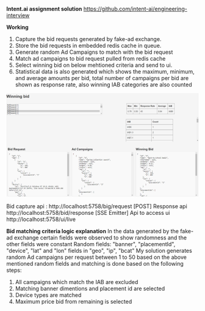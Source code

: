 
**Intent.ai assignment solution**
https://github.com/intent-ai/engineering-interview

**Working**
1. Capture the bid requests generated by fake-ad exchange.
2. Store the bid requests in embedded redis cache in queue.
3. Generate random Ad Campaigns to match with the bid request
4. Match ad campaigns to bid request pulled from redis cache
5. Select winning bid on below mehtioned criteria and send to ui.
6. Statistical data is also generated which shows the maximum, minimum, and average amounts per bid, total number of campaigns per bid are shown as response rate, also winning IAB categories are also counted

![](https://github.com/anoopmoorthy/intent.ai.java/blob/1a88dac218fcf6b302120995a6e43017457fcad7/screenshot.png)

Bid capture api : http://localhost:5758/big/request [POST]
Response api http://localhost:5758/bid/response [SSE Emitter]
Api to access ui http://localhost:5758/ui/live

**Bid matching criteria logic explanation**
In the data generated by the fake-ad exchange certain fields were observed to show randomness and the other fields were constant
Random fields: "banner", "placementId", "device", "lat" and "lon" fields in  "geo", "ip", "bcat"
My solution generates random Ad campaigns per request between 1 to 50 based on the above mentioned random fields and matching is done based on the following steps:
1. All campaigns which match the IAB are excluded
2. Matching banner dimentions and placement id are selected
3. Device types are matched
4. Maximum price bid from remaining is selected
